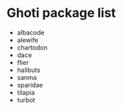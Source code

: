 # Ghoti package list

-   albacode
-   alewife
-   chartodon
-   dace
-   flier
-   halibuts
-   sanma
-   sparidae
-   tilapia
-   turbot
